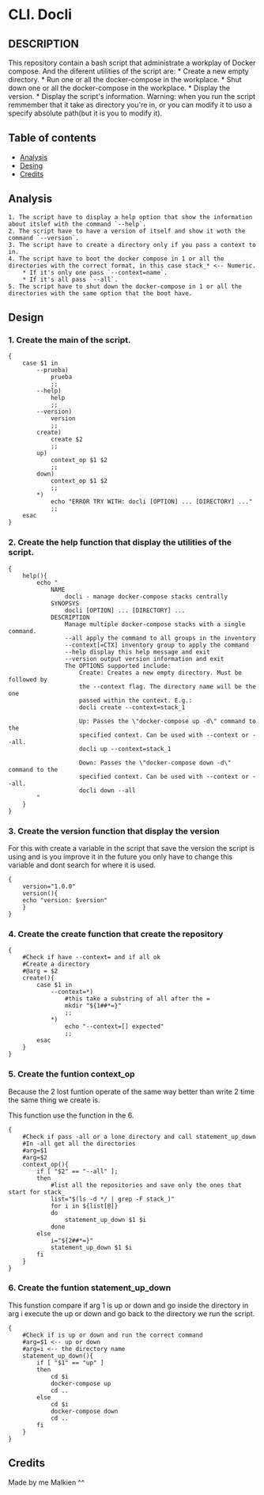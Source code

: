 # CLI. Docli

## DESCRIPTION
This repository contain a bash script that administrate a workplay of Docker compose. And the diferent utilities of the script are:
    * Create a new empty directory.
    * Run one or all the docker-compose in the workplace.
    * Shut down one or all the docker-compose in the workplace.
    * Display the version.
    * Display the script's information.
Warning: when you run the script remmember that it take as directory you're in, or you can modify it to uso a specify absolute path(but it is you to modify it).

## Table of contents
- [Analysis](#analisys)
- [Desing](#desing)
- [Credits](#credits)

## Analysis
    1. The script have to display a help option that show the information about itslef with the command `--help`.
    2. The script have to have a version of itself and show it woth the command `--version`.
    3. The script have to create a directory only if you pass a context to in.
    4. The script have to boot the docker compose in 1 or all the directories with the correct format, in this case stack_* <-- Numeric.
        * If it's only one pass `--context=name`.
        * If it's all pass `--all`.
    5. The script have to shut down the docker-compose in 1 or all the directories with the same option that the boot have.

## Design
### 1. Create the main of the script.
```shell
{
    case $1 in
        --prueba)
            prueba
            ;;
        --help)
            help
            ;;
        --version)
            version
            ;;
        create)
            create $2
            ;;
        up)
            context_op $1 $2
            ;;
        down) 
            context_op $1 $2
            ;;
        *)
            echo "ERROR TRY WITH: docli [OPTION] ... [DIRECTORY] ..."
            ;;
    esac
} 
```
### 2. Create the help function that display the utilities of the script.
```shell
{
    help(){
        echo "
            NAME
                docli - manage docker-compose stacks centrally
            SYNOPSYS
                docli [OPTION] ... [DIRECTORY] ...
            DESCRIPTION
                Manage multiple docker-compose stacks with a single command.
                --all apply the command to all groups in the inventory
                --context[=CTX] inventory group to apply the command
                --help display this help message and exit
                --version output version information and exit
                The OPTIONS supported include:
                    Create: Creates a new empty directory. Must be followed by
                    the --context flag. The directory name will be the one
                    passed within the context. E.g.:
                    docli create --context=stack_1
                    
                    Up: Passes the \"docker-compose up -d\" command to the
                    specified context. Can be used with --context or --all.
                    docli up --context=stack_1
                    
                    Down: Passes the \"docker-compose down -d\" command to the
                    specified context. Can be used with --context or --all.
                    docli down --all
        "
    }
}
```
### 3. Create the version function that display the version
For this with create a variable in the script that save the version the script is using and is you improve it in the future you only have to change this variable and dont search for where it is used.
```shell
{
    version="1.0.0"
    version(){
	echo "version: $version"
    }
}
```

### 4. Create the create function that create the repository
```shell
{
    #Check if have --context= and if all ok
    #Create a directory
    #@arg = $2
    create(){
        case $1 in 
            --context=*)
                #this take a substring of all after the =
                mkdir "${1##*=}"
                ;;
            *)
                echo "--context=[] expected"
                ;;
        esac
    }
}
```

### 5. Create the funtion context_op
Because the 2 lost funtion operate of the same way better than write 2 time the same thing we create is.

This function use the function in the 6.

```shell
{
    #Check if pass -all or a lone directory and call statement_up_down
    #In -all get all the directories
    #arg=$1
    #arg=$2
    context_op(){
        if [ "$2" == "--all" ];
        then
            #list all the repositories and save only the ones that start for stack_
            list="$(ls -d */ | grep -F stack_)"
            for i in ${list[@]}
            do
                statement_up_down $1 $i
            done	
        else
            i="${2##*=}"
            statement_up_down $1 $i
        fi
    }
}
```

### 6. Create the funtion statement_up_down
This funstion compare if arg 1 is up or down and go inside the directory in arg i execute the up or down and go back to the directory we run the script.
```shell
{
    #Check if is up or down and run the correct command
    #arg=$1 <-- up or down
    #arg=i <-- the directory name
    statement_up_down(){
        if [ "$1" == "up" ]
        then
            cd $i
            docker-compose up
            cd ..
        else
            cd $i
            docker-compose down
            cd ..
        fi
    }
}
```

## Credits
Made by me Malkien ^^